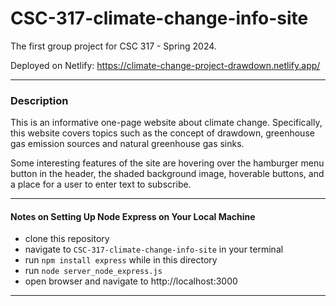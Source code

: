 # CSC-317-climate-change-info-site
The first group project for CSC 317 - Spring 2024. 

Deployed on Netlify:
https://climate-change-project-drawdown.netlify.app/

---

### Description

This is an informative one-page website about climate change. Specifically, this website covers topics such as the concept of drawdown, greenhouse gas emission sources and natural greenhouse gas sinks.

Some interesting features of the site are hovering over the hamburger menu button in the header, the shaded background image, hoverable buttons, and a place for a user to enter text to subscribe.

---

#### Notes on Setting Up Node Express on Your Local Machine

- clone this repository 
- navigate to `CSC-317-climate-change-info-site` in your terminal
- run `npm install express` while in this directory
- run `node server_node_express.js`
- open browser and navigate to http://localhost:3000

--- 
